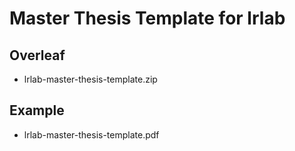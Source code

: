 # Master Thesis Template for lrlab

## Overleaf
- lrlab-master-thesis-template.zip

## Example
- lrlab-master-thesis-template.pdf

